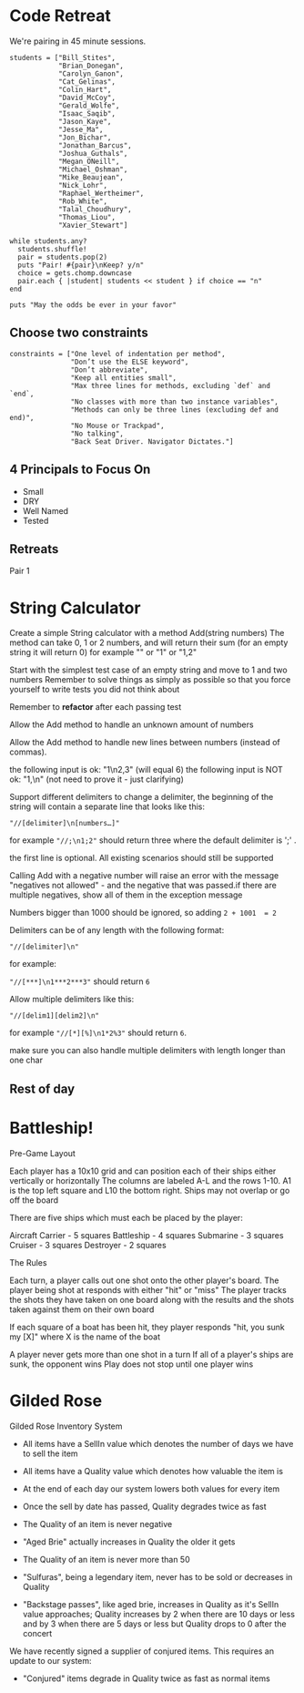 # Code Retreat

We're pairing in 45 minute sessions.

```
students = ["Bill_Stites",
            "Brian_Donegan",
            "Carolyn_Ganon",
            "Cat_Gelinas",
            "Colin_Hart",
            "David_McCoy",
            "Gerald_Wolfe",
            "Isaac_Saqib",
            "Jason_Kaye",
            "Jesse_Ma",
            "Jon_Bichar",
            "Jonathan_Barcus",
            "Joshua_Guthals",
            "Megan_ONeill",
            "Michael_Oshman",
            "Mike_Beaujean",
            "Nick_Lohr",
            "Raphael_Wertheimer",
            "Rob_White",
            "Talal_Choudhury",
            "Thomas_Liou",
            "Xavier_Stewart"]

while students.any?
  students.shuffle!
  pair = students.pop(2)
  puts "Pair! #{pair}\nKeep? y/n"
  choice = gets.chomp.downcase
  pair.each { |student| students << student } if choice == "n"
end

puts "May the odds be ever in your favor"
```

## Choose two constraints

```
constraints = ["One level of indentation per method",
               "Don’t use the ELSE keyword",
               "Don’t abbreviate",
               "Keep all entities small",
               "Max three lines for methods, excluding `def` and `end`,
               "No classes with more than two instance variables",
               "Methods can only be three lines (excluding def and end)",
               "No Mouse or Trackpad",
               "No talking",
               "Back Seat Driver. Navigator Dictates."]
```

## 4 Principals to Focus On

- Small
- DRY
- Well Named
- Tested

## Retreats

Pair 1

# String Calculator

Create a simple String calculator with a method Add(string numbers)
The method can take 0, 1 or 2 numbers, and will return their sum (for an empty string it will return 0) for example "" or "1" or "1,2"

Start with the simplest test case of an empty string and move to 1 and two numbers
Remember to solve things as simply as possible so that you force yourself to write tests you did not think about

Remember to **refactor** after each passing test

Allow the Add method to handle an unknown amount of numbers

Allow the Add method to handle new lines between numbers (instead of commas).

the following input is ok:  "1\n2,3"  (will equal 6)
the following input is NOT ok:  "1,\n" (not need to prove it - just clarifying)

Support different delimiters
to change a delimiter, the beginning of the string will contain a separate line that looks like this:

```
"//[delimiter]\n[numbers…]"
```

for example `"//;\n1;2"` should return three where the default delimiter is ';' .

the first line is optional. All existing scenarios should still be supported

Calling Add with a negative number will raise an error with the message "negatives not allowed" - and the negative that was passed.if there are multiple negatives, show all of them in the exception message

Numbers bigger than 1000 should be ignored, so adding `2 + 1001  = 2`

Delimiters can be of any length with the following format:

```
"//[delimiter]\n"
```

for example:

`"//[***]\n1***2***3"` should return `6`

Allow multiple delimiters like this:

```
"//[delim1][delim2]\n"
```

for example `"//[*][%]\n1*2%3"` should return `6`.

make sure you can also handle multiple delimiters with length longer than one char

## Rest of day

# Battleship!

Pre-Game Layout

Each player has a 10x10 grid and can position each of their ships either vertically or horizontally
The columns are labeled A-L and the rows 1-10. A1 is the top left square and L10 the bottom right.
Ships may not overlap or go off the board

There are five ships which must each be placed by the player:

Aircraft Carrier - 5 squares
Battleship - 4 squares
Submarine - 3 squares
Cruiser - 3 squares
Destroyer - 2 squares

The Rules

Each turn, a player calls out one shot onto the other player's board.
The player being shot at responds with either "hit" or "miss"
The player tracks the shots they have taken on one board along with the results and the shots taken against them on their own board

If each square of a boat has been hit, they player responds "hit, you sunk my [X]" where X is the name of the boat

A player never gets more than one shot in a turn
If all of a player's ships are sunk, the opponent wins
Play does not stop until one player wins

# Gilded Rose

Gilded Rose Inventory System

  - All items have a SellIn value which denotes the number of days we have to sell the item
  - All items have a Quality value which denotes how valuable the item is
  - At the end of each day our system lowers both values for every item

  - Once the sell by date has passed, Quality degrades twice as fast
  - The Quality of an item is never negative
  - "Aged Brie" actually increases in Quality the older it gets
  - The Quality of an item is never more than 50
  - "Sulfuras", being a legendary item, never has to be sold or decreases in Quality
  - "Backstage passes", like aged brie, increases in Quality as it's SellIn value approaches; Quality increases by 2 when there are 10 days or less and by 3 when there are 5 days or less but Quality drops to 0 after the concert

We have recently signed a supplier of conjured items. This requires an update to our system:

  - "Conjured" items degrade in Quality twice as fast as normal items
